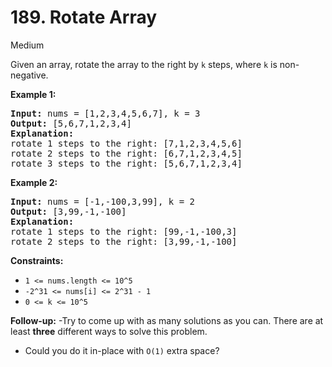 # 189. Rotate Array

Medium

Given an array, rotate the array to the right by ```k``` steps, where ```k``` is non-negative.

**Example 1:**

<pre>
<strong>Input:</strong> nums = [1,2,3,4,5,6,7], k = 3
<strong>Output:</strong> [5,6,7,1,2,3,4]
<strong>Explanation:</strong> 
rotate 1 steps to the right: [7,1,2,3,4,5,6]
rotate 2 steps to the right: [6,7,1,2,3,4,5]
rotate 3 steps to the right: [5,6,7,1,2,3,4]
</pre>

**Example 2:**

<pre>
<strong>Input:</strong> nums = [-1,-100,3,99], k = 2
<strong>Output:</strong> [3,99,-1,-100]
<strong>Explanation:</strong> 
rotate 1 steps to the right: [99,-1,-100,3]
rotate 2 steps to the right: [3,99,-1,-100]
</pre>

**Constraints:**

- ```1 <= nums.length <= 10^5```
- ```-2^31 <= nums[i] <= 2^31 - 1```
- ```0 <= k <= 10^5```

**Follow-up:**
-Try to come up with as many solutions as you can. There are at least **three** different ways to solve this problem.
- Could you do it in-place with ```O(1)``` extra space?
